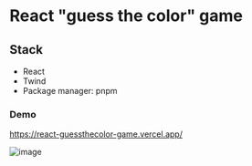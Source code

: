 # React "guess the color" game

## Stack
- React 
- Twind
- Package manager: pnpm

### Demo

https://react-guessthecolor-game.vercel.app/

![image](https://user-images.githubusercontent.com/25773507/194738232-92948887-56d4-48e4-b7fe-5f10b437fe46.png)